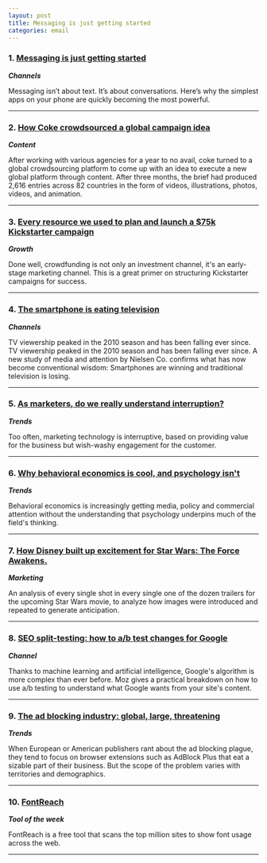```yaml
---
layout: post
title: Messaging is just getting started
categories: email
---
```


### 1. [Messaging is just getting started][messagingstarted]
_<strong>Channels</strong>_

Messaging isn’t about text. It’s about conversations. Here’s why the simplest apps on your phone are quickly becoming the most powerful.

[messagingstarted]:https://medium.com/intercom-inside/messaging-is-just-getting-started-9391897fe455#.nibrc1a3e

***

### 2. [How Coke crowdsourced a global campaign idea][cokecrowd]
_<strong>Content</strong>_

After working with various agencies for a year to no avail, coke turned to a global crowdsourcing platform to come up with an idea to execute a new global platform through content. After three months, the brief had produced 2,616 entries across 82 countries in the form of videos, illustrations, photos, videos, and animation.

[cokecrowd]:http://www.cmo.com/articles/2015/12/7/crowdsourcing-energizes-cocacola-campaign.html

***

### 3. [Every resource we used to plan and launch a $75k Kickstarter campaign][Kickstarter]
_<strong>Growth</strong>_

Done well, crowdfunding is not only an investment channel, it's an early-stage marketing channel. This is a great primer on structuring Kickstarter campaigns for success.

[Kickstarter]:https://medium.com/@JoryMacKay/every-resource-we-used-to-plan-and-launch-a-75k-kickstarter-campaign-cc5897f71bfd#.y0x1qqf99

***

### 4. [The smartphone is eating television][smartphone]
_<strong>Channels</strong>_

TV viewership peaked in the 2010 season and has been falling ever since. TV viewership peaked in the 2010 season and has been falling ever since. A new study of media and attention by Nielsen Co. confirms what has now become conventional wisdom: Smartphones are winning and traditional television is losing.

[smartphone]:http://fortune.com/2015/12/07/smartphone-tv-report

***

### 5. [As marketers, do we really understand interruption?][interruption]
_<strong>Trends</strong>_

Too often, marketing technology is interruptive, based on providing value for the business but wish-washy engagement for the customer.

[interruption]:https://econsultancy.com/blog/67278-as-marketers-do-we-really-understand-interruption

***

### 6. [Why behavioral economics is cool, and psychology isn't][bep]
_<strong>Trends</strong>_

Behavioral economics is increasingly getting media, policy and commercial attention without the understanding that psychology underpins much of the field's thinking.

[bep]:https://medium.com/@AdamMGrant/why-behavioral-economics-is-cool-and-i-m-not-807ca32fac5b#.15vio4dt0

***

### 7. [How Disney built up excitement for Star Wars: The Force Awakens.][starwarsshots]
_<strong>Marketing</strong>_

An analysis of every single shot in every single one of the dozen trailers for the upcoming Star Wars movie, to analyze how images were introduced and repeated to generate anticipation.

[starwarsshots]:http://qz.com/551572/every-shot-from-every-star-wars-the-force-awakens-trailer-logged-and-charted/

***

### 8. [SEO split-testing: how to a/b test changes for Google][seosplit]
_<strong>Channel</strong>_

Thanks to machine learning and artificial intelligence, Google's algorithm is more complex than ever before. Moz gives a practical breakdown on how to use a/b testing to understand what Google wants from your site's content.

[seosplit]:https://moz.com/blog/seo-split-testing-a-b-test-changes-google

***

### 9. [The ad blocking industry: global, large, threatening][adblockglobal]
_<strong>Trends</strong>_

When European or American publishers rant about the ad blocking plague, they tend to focus on browser extensions such as AdBlock Plus that eat a sizable part of their business. But the scope of the problem varies with territories and demographics.

[adblockglobal]:http://www.mondaynote.com/2015/12/06/the-ad-blocking-industry-global-large-threatening/

***

### 10. [FontReach][fontreach]
_<strong>Tool of the week</strong>_

FontReach is a free tool that scans the top million sites to show font usage across the web.

[fontreach]:http://www.fontreach.com/

***
